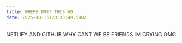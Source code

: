 ```yaml
---
title: WHERE DOES THIS GO
date: 2025-10-15T23:33:49.598Z
---
```

N﻿ETLIFY AND GITHUB WHY CANT WE BE FRIENDS
IM CRYING OMG
